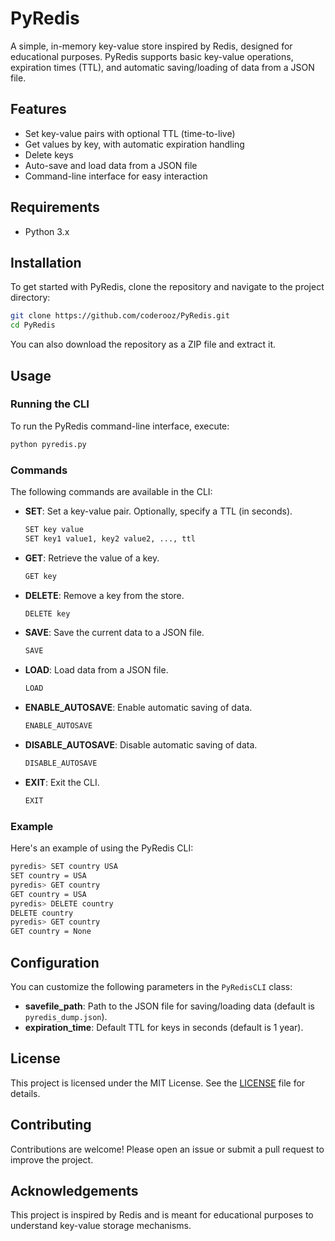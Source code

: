 # PyRedis

A simple, in-memory key-value store inspired by Redis, designed for educational purposes. PyRedis supports basic key-value operations, expiration times (TTL), and automatic saving/loading of data from a JSON file.

## Features

- Set key-value pairs with optional TTL (time-to-live)
- Get values by key, with automatic expiration handling
- Delete keys
- Auto-save and load data from a JSON file
- Command-line interface for easy interaction

## Requirements

- Python 3.x

## Installation

To get started with PyRedis, clone the repository and navigate to the project directory:

```bash
git clone https://github.com/coderooz/PyRedis.git
cd PyRedis
```

You can also download the repository as a ZIP file and extract it.

## Usage

### Running the CLI

To run the PyRedis command-line interface, execute:

```bash
python pyredis.py
```

### Commands

The following commands are available in the CLI:

- **SET**: Set a key-value pair. Optionally, specify a TTL (in seconds).
  ```bash
  SET key value
  SET key1 value1, key2 value2, ..., ttl
  ```

- **GET**: Retrieve the value of a key.
  ```bash
  GET key
  ```

- **DELETE**: Remove a key from the store.
  ```bash
  DELETE key
  ```

- **SAVE**: Save the current data to a JSON file.
  ```bash
  SAVE
  ```

- **LOAD**: Load data from a JSON file.
  ```bash
  LOAD
  ```

- **ENABLE_AUTOSAVE**: Enable automatic saving of data.
  ```bash
  ENABLE_AUTOSAVE
  ```

- **DISABLE_AUTOSAVE**: Disable automatic saving of data.
  ```bash
  DISABLE_AUTOSAVE
  ```

- **EXIT**: Exit the CLI.
  ```bash
  EXIT
  ```

### Example

Here's an example of using the PyRedis CLI:

```bash
pyredis> SET country USA
SET country = USA
pyredis> GET country
GET country = USA
pyredis> DELETE country
DELETE country
pyredis> GET country
GET country = None
```

## Configuration

You can customize the following parameters in the `PyRedisCLI` class:

- **savefile_path**: Path to the JSON file for saving/loading data (default is `pyredis_dump.json`).
- **expiration_time**: Default TTL for keys in seconds (default is 1 year).

## License

This project is licensed under the MIT License. See the [LICENSE](LICENSE) file for details.

## Contributing

Contributions are welcome! Please open an issue or submit a pull request to improve the project.

## Acknowledgements

This project is inspired by Redis and is meant for educational purposes to understand key-value storage mechanisms.
